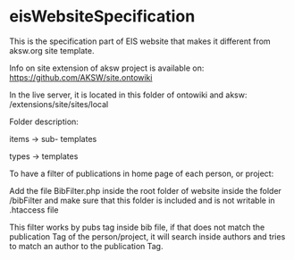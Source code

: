 # eisWebsiteSpecification
This is the specification part of EIS website that makes it different from aksw.org site template. 

Info on site extension of aksw project is available on: https://github.com/AKSW/site.ontowiki

In the live server, it is located in this folder of ontowiki and aksw:  /extensions/site/sites/local

Folder description:


items -> sub- templates

types -> templates



To have a filter of publications in home page of each person, or project:

Add the file BibFilter.php inside the root folder of website inside the folder /bibFilter
and make sure that this folder is included and is not writable in .htaccess file

This filter works by pubs tag inside bib file, if that does not match the publication Tag of the person/project,
it will search inside authors and tries to match an author to the publication Tag.


